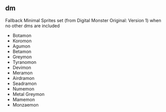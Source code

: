 ## dm
Fallback Minimal Sprites set (from Digital Monster Original: Version 1) when no other dms are included

- Botamon
- Koromon
- Agumon
- Betamon
- Greymon
- Tyranomon
- Devimon
- Meramon
- Airdramon
- Seadramon
- Numemon
- Metal Greymon
- Mamemon
- Monzaemon
